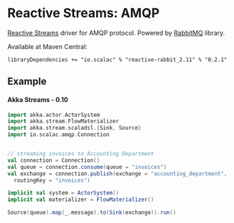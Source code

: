 Reactive Streams: AMQP
====

[Reactive Streams](http://www.reactive-streams.org) driver for AMQP protocol. Powered by [RabbitMQ](https://www.rabbitmq.com/) library.

Available at Maven Central:

    libraryDependencies += "io.scalac" % "reactive-rabbit_2.11" % "0.2.1"

Example
----

#### Akka Streams - 0.10

```Scala
import akka.actor.ActorSystem
import akka.stream.FlowMaterializer
import akka.stream.scaladsl.{Sink, Source}
import io.scalac.amqp.Connection


// streaming invoices to Accounting Department
val connection = Connection()
val queue = connection.consume(queue = "invoices")
val exchange = connection.publish(exchange = "accounting_department",
  routingKey = "invoices")

implicit val system = ActorSystem()
implicit val materializer = FlowMaterializer()

Source(queue).map(_.message).to(Sink(exchange)).run()
```
